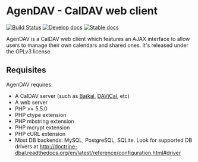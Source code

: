 AgenDAV - CalDAV web client
===========================

[![Build Status](https://travis-ci.org/adobo/agendav.svg?branch=develop)](https://travis-ci.org/adobo/agendav)
[![Develop docs](https://readthedocs.org/projects/agendav/badge/?version=develop)](http://agendav.readthedocs.org/en/develop/)
[![Stable docs](https://readthedocs.org/projects/agendav/badge/?version=latest)](http://agendav.readthedocs.org/en/latest/)

AgenDAV is a CalDAV web client which features an AJAX interface to allow
users to manage their own calendars and shared ones. It's released under
the GPLv3 license.

Requisites
----------

AgenDAV requires:

* A CalDAV server (such as [Baïkal](http://baikal-server.com/), [DAViCal](http://www.davical.org/), etc)
* A web server
* PHP >= 5.5.0
* PHP ctype extension
* PHP mbstring extension
* PHP mcrypt extension
* PHP cURL extension
* Most DB backends: MySQL, PostgreSQL, SQLite. Look for supported DB drivers at http://doctrine-dbal.readthedocs.org/en/latest/reference/configuration.html#driver

